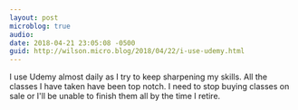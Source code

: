 ```yaml
---
layout: post
microblog: true
audio: 
date: 2018-04-21 23:05:08 -0500
guid: http://wilson.micro.blog/2018/04/22/i-use-udemy.html
---
```

I use Udemy almost daily as I try to keep sharpening my skills. All the classes I have taken have been top notch. I need to stop buying classes on sale or I'll be unable to finish them all by the time I retire. 

